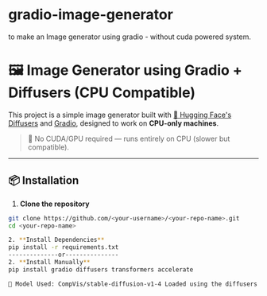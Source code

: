 # gradio-image-generator
to make an Image generator using gradio - without cuda powered system.

# 🖼️ Image Generator using Gradio + Diffusers (CPU Compatible)

This project is a simple image generator built with [🤗 Hugging Face's Diffusers](https://github.com/huggingface/diffusers) and [Gradio](https://gradio.app/), designed to work on **CPU-only machines**.

> 🚫 No CUDA/GPU required — runs entirely on CPU (slower but compatible).

---

## 📦 Installation

1. **Clone the repository**
```bash
git clone https://github.com/<your-username>/<your-repo-name>.git
cd <your-repo-name>

2. **Install Dependencies**
pip install -r requirements.txt
--------------or---------------
2. **Install Manually**
pip install gradio diffusers transformers accelerate

🧠 Model Used: CompVis/stable-diffusion-v1-4 Loaded using the diffusers pipeline, Runs on CPU using PyTorch.

